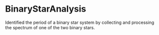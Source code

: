 # BinaryStarAnalysis
Identified the period of a binary star system by collecting and processing the spectrum of one of the two binary stars.
